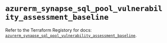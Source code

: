 # `azurerm_synapse_sql_pool_vulnerability_assessment_baseline`

Refer to the Terraform Registory for docs: [`azurerm_synapse_sql_pool_vulnerability_assessment_baseline`](https://registry.terraform.io/providers/hashicorp/azurerm/3.85.0/docs/resources/synapse_sql_pool_vulnerability_assessment_baseline).
